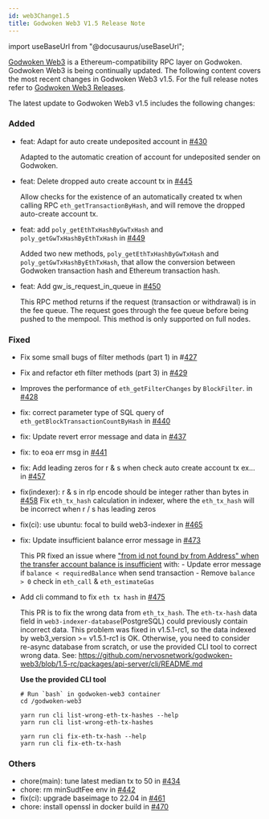 ```yaml
---
id: web3Change1.5
title: Godwoken Web3 V1.5 Release Note
---
```

import useBaseUrl from "@docusaurus/useBaseUrl";

[Godwoken Web3](https://github.com/nervosnetwork/godwoken-web3) is a Ethereum-compatibility RPC layer on Godwoken. Godwoken Web3 is being continually updated. The following content covers the most recent changes in Godwoken Web3 v1.5. For the full release notes refer to [Godwoken Web3 Releases](https://github.com/nervosnetwork/godwoken-web3/releases).

The latest update to Godwoken Web3 v1.5 includes the following changes:

### Added

- feat: Adapt for auto create undeposited account in [#430](https://github.com/nervosnetwork/godwoken-web3/pull/430)

    Adapted to the automatic creation of account for undeposited sender on Godwoken.

- feat: Delete dropped auto create account tx in [#445](https://github.com/nervosnetwork/godwoken-web3/pull/445)

    Allow checks for the existence of an automatically created tx when calling RPC `eth_getTransactionByHash`, and will remove the dropped auto-create account tx.

- feat: add `poly_getEthTxHashByGwTxHash` and `poly_getGwTxHashByEthTxHash` in [#449](https://github.com/nervosnetwork/godwoken-web3/pull/449)

    Added two new methods, `poly_getEthTxHashByGwTxHash` and `poly_getGwTxHashByEthTxHash`, that allow the conversion between Godwoken transaction hash and Ethereum transaction hash.

- feat: Add gw_is_request_in_queue in [#450](https://github.com/nervosnetwork/godwoken-web3/pull/450)

    This RPC method returns if the request (transaction or withdrawal) is in the fee queue. The request goes through the fee queue before being pushed to the mempool. This method is only supported on full nodes.


### Fixed

- Fix some small bugs of filter methods (part 1) in #[427](https://github.com/nervosnetwork/godwoken-web3/pull/427)

- Fix and refactor eth filter methods (part 3) in [#429](https://github.com/nervosnetwork/godwoken-web3/pull/429)

- Improves the performance of `eth_getFilterChanges` by `BlockFilter`. in [#428](https://github.com/nervosnetwork/godwoken-web3/pull/428)

- fix: correct parameter type of SQL query of `eth_getBlockTransactionCountByHash` in [#440](https://github.com/nervosnetwork/godwoken-web3/pull/440)

- fix: Update revert error message and data in [#437](https://github.com/nervosnetwork/godwoken-web3/pull/437)

- fix: to eoa err msg in [#441](https://github.com/nervosnetwork/godwoken-web3/pull/441)

- fix: Add leading zeros for r & s when check auto create account tx ex… in [#457](https://github.com/nervosnetwork/godwoken-web3/pull/457)

- fix(indexer): r & s in rlp encode should be integer rather than bytes in [#458](https://github.com/nervosnetwork/godwoken-web3/pull/458)
    Fix `eth_tx_hash` calculation in indexer, where the `eth_tx_hash` will be incorrect when r / s has leading zeros

- fix(ci): use ubuntu: focal to build web3-indexer in [#465](https://github.com/nervosnetwork/godwoken-web3/pull/465)

- fix: Update insufficient balance error message in [#473](https://github.com/nervosnetwork/godwoken-web3/pull/473)

    This PR fixed an issue where ["from id not found by from Address" when the transfer account balance is insufficient](https://github.com/nervosnetwork/godwoken-web3/issues/468) with:
        - Update error message if `balance < requiredBalance` when send transaction
        - Remove `balance > 0` check in `eth_call` & `eth_estimateGas`

- Add cli command to fix  `eth tx hash` in [#475](https://github.com/nervosnetwork/godwoken-web3/pull/475)

    This PR is to fix the wrong data from `eth_tx_hash`. The `eth-tx-hash` data field in `web3-indexer-database`(PostgreSQL) could previously contain incorrect data. This problem was fixed in v1.5.1-rc1, so the data indexed by web3_version >= v1.5.1-rc1 is OK. Otherwise, you need to consider re-async database from scratch, or use the provided CLI tool to correct wrong data. See: https://github.com/nervosnetwork/godwoken-web3/blob/1.5-rc/packages/api-server/cli/README.md

    **Use the provided CLI tool**

    ```
    # Run `bash` in godwoken-web3 container
    cd /godwoken-web3

    yarn run cli list-wrong-eth-tx-hashes --help
    yarn run cli list-wrong-eth-tx-hashes

    yarn run cli fix-eth-tx-hash --help
    yarn run cli fix-eth-tx-hash
    ```

### Others

- chore(main): tune latest median tx to 50 in [#434](https://github.com/nervosnetwork/godwoken-web3/pull/434)
- chore: rm minSudtFee env in [#442](https://github.com/nervosnetwork/godwoken-web3/pull/442)
- fix(ci): upgrade baseimage to 22.04 in [#461](https://github.com/nervosnetwork/godwoken-web3/pull/461)
- chore: install openssl in docker build  in [#470](https://github.com/nervosnetwork/godwoken-web3/pull/470)

